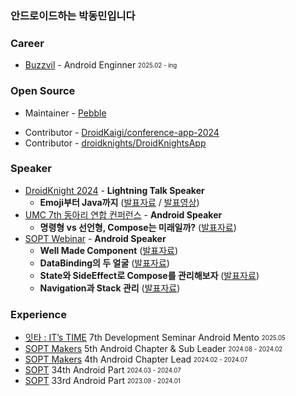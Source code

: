### 안드로이드하는 박동민입니다    

### **Career**
- [Buzzvil](https://www.buzzvil.com/) - Android Enginner <sub><sup>2025.02 - ing</sup></sub>

### **Open Source**
- Maintainer - [Pebble](https://github.com/chattymin/Pebble)

* Contributor - [DroidKaigi/conference-app-2024](https://github.com/DroidKaigi/conference-app-2024/pull/293)
* Contributor - [droidknights/DroidKnightsApp](https://github.com/droidknights/DroidKnightsApp/pulls?q=is%3Apr+assignee%3Achattymin+)

### **Speaker**
- [DroidKnight 2024](https://www.droidknights.dev/) - **Lightning Talk Speaker**
  - **Emoji부터 Java까지** ([발표자료](https://drive.google.com/file/d/1OYHN3FaLuDeTZfUV7BMKohniAx9V0h8L/view?usp=drive_link) / [발표영상](https://www.youtube.com/watch?v=8Daphck1LDE))
- [UMC 7th 동아리 연합 컨퍼런스](https://umc.makeus.in/) - **Android Speaker**
  - **명령형 vs 선언형, Compose는 미래일까?** ([발표자료](https://drive.google.com/file/d/18GfK0DGhgBiZj_rkgFPkTeEt2LnDpqRo/view?usp=drive_link))
- [SOPT Webinar](https://www.sopt.org/) - **Android Speaker**
  - **Well Made Component** ([발표자료](https://naemamdaelo.tistory.com/entry/SOPT-34th-%EC%95%88%EB%93%9C%EB%A1%9C%EC%9D%B4%EB%93%9C%ED%8C%8C%ED%8A%B8-%EB%AF%B8%EB%AF%B8%EB%82%98-Well-Made-Component))
  - **DataBinding의 두 얼굴** ([발표자료](https://naemamdaelo.tistory.com/entry/SOPT-34th-%EC%95%88%EB%93%9C%EB%A1%9C%EC%9D%B4%EB%93%9C%ED%8C%8C%ED%8A%B8-%EB%AF%B8%EB%AF%B8%EB%82%98-DataBinding%EC%9D%98-%EB%91%90-%EC%96%BC%EA%B5%B4))
  - **State와 SideEffect로 Compose를 관리해보자** ([발표자료](https://naemamdaelo.tistory.com/entry/SOPT-34th-%EC%95%88%EB%93%9C%EB%A1%9C%EC%9D%B4%EB%93%9C%ED%8C%8C%ED%8A%B8-%EB%AF%B8%EB%AF%B8%EB%82%98-%EB%AF%B8%EC%A0%95))
  - **Navigation과 Stack 관리** ([발표자료](https://naemamdaelo.tistory.com/entry/SOPT-35th-%EC%95%88%EB%93%9C%EB%A1%9C%EC%9D%B4%EB%93%9C%ED%8C%8C%ED%8A%B8-%EC%97%B0%EC%82%AC-Navigation%EA%B3%BC-Stack-%EA%B4%80%EB%A6%AC))


### **Experience**
* [잇타 : IT’s TIME](https://its-time.notion.site/IT-s-TIME-715069e1238344938130b998480886be) 7th Development Seminar Android Mento <sub><sup>2025.05</sup></sub>   
* [SOPT Makers](https://makers.sopt.org/) 5th Android Chapter & Sub Leader <sub><sup>2024.08 - 2024.02</sup></sub>   
* [SOPT Makers](https://makers.sopt.org/) 4th Android Chapter Lead <sub><sup>2024.02 - 2024.07</sup></sub>   
* [SOPT](https://sopt.org/) 34th Android Part <sub><sup>2024.03 - 2024.07</sup></sub>   
* [SOPT](https://sopt.org/) 33rd Android Part <sub><sup>2023.09 - 2024.01</sup></sub>   

